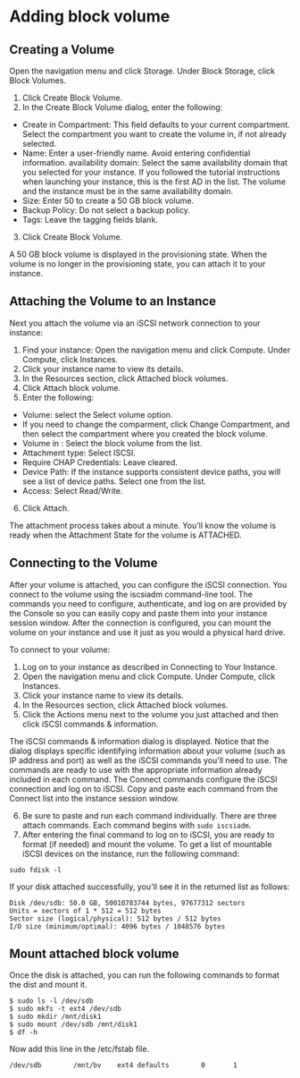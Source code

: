 # Adding block volume

## Creating a Volume

Open the navigation menu and click Storage. Under Block Storage, click Block Volumes.

1. Click Create Block Volume.
2. In the Create Block Volume dialog, enter the following:
  * Create in Compartment: This field defaults to your current compartment. Select the compartment you want to create the volume in, if not already selected.
  * Name: Enter a user-friendly name. Avoid entering confidential information.
availability domain: Select the same availability domain  that you selected for your instance. If you followed the tutorial instructions when launching your instance, this is the first AD in the list. The volume and the instance must be in the same availability domain.
  * Size: Enter 50 to create a 50 GB block volume.
  * Backup Policy: Do not select a backup policy.
  * Tags: Leave the tagging fields blank.
3. Click Create Block Volume.


A 50 GB block volume is displayed in the provisioning state. When the volume is no longer in the provisioning state, you can attach it to your instance.

## Attaching the Volume to an Instance

Next you attach the volume via an iSCSI  network connection to your instance:

1. Find your instance: Open the navigation menu and click Compute. Under Compute, click Instances.
2. Click your instance name to view its details.
3. In the Resources section, click Attached block volumes.
4. Click Attach block volume.
5. Enter the following:
  * Volume: select the Select volume option.
  * If you need to change the comparment, click Change Compartment, and then select the compartment where you created the block volume.
  * Volume in <compartment>: Select the block volume from the list.
  * Attachment type: Select ISCSI.
  * Require CHAP Credentials: Leave cleared.
  * Device Path: If the instance supports consistent device paths, you will see a list of device paths. Select one from the list.
  * Access: Select Read/Write.
6. Click Attach.

The attachment process takes about a minute. You'll know the volume is ready when the Attachment State for the volume is ATTACHED.

## Connecting to the Volume

After your volume is attached, you can configure the iSCSI connection. You connect to the volume using the iscsiadm command-line tool. The commands you need to configure, authenticate, and log on are provided by the Console so you can easily copy and paste them into your instance session window. After the connection is configured, you can mount the volume on your instance and use it just as you would a physical hard drive.

To connect to your volume:

1. Log on to your instance as described in Connecting to Your Instance.
2. Open the navigation menu and click Compute. Under Compute, click Instances.
3. Click your instance name to view its details.
4. In the Resources section, click Attached block volumes.
5. Click the Actions menu next to the volume you just attached and then click iSCSI commands & information.

The iSCSI commands & information dialog is displayed. Notice that the dialog displays specific identifying information about your volume (such as IP address and port) as well as the iSCSI commands you'll need to use. The commands are ready to use with the appropriate information already included in each command.
The Connect commands configure the iSCSI connection and log on to iSCSI. Copy and paste each command from the Connect list into the instance session window.

6. Be sure to paste and run each command individually. There are three attach commands. Each command begins with `sudo iscsiadm`.
7. After entering the final command to log on to iSCSI, you are ready to format (if needed) and mount the volume. To get a list of mountable iSCSI devices on the instance, run the following command:

```
sudo fdisk -l
```

If your disk attached successfully, you'll see it in the returned list as follows:

```
Disk /dev/sdb: 50.0 GB, 50010783744 bytes, 97677312 sectors
Units = sectors of 1 * 512 = 512 bytes
Sector size (logical/physical): 512 bytes / 512 bytes
I/O size (minimum/optimal): 4096 bytes / 1048576 bytes
```

## Mount attached block volume
 
 Once the disk is attached, you can run the following commands to format the dist and mount it.
 
 ```
 $ sudo ls -l /dev/sdb
 $ sudo mkfs -t ext4 /dev/sdb
 $ sudo mkdir /mnt/disk1
 $ sudo mount /dev/sdb /mnt/disk1
 $ df -h
 ```

 Now add this line in the /etc/fstab file.
 
 ```
 /dev/sdb        /mnt/bv    ext4 defaults        0       1
 ```
